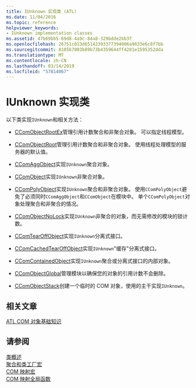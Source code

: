 ```yaml
---
title: IUnknown 实现类 (ATL)
ms.date: 11/04/2016
ms.topic: reference
helpviewer_keywords:
- IUnknown implementation classes
ms.assetid: 47b69bb5-69d8-4a9c-84a8-329bdde2bb3f
ms.openlocfilehash: 26751c013d65142393377394006a9833e6c8f7bb
ms.sourcegitcommit: 8105b7003b89b73b4359644ff4281e1595352dda
ms.translationtype: MT
ms.contentlocale: zh-CN
ms.lasthandoff: 03/14/2019
ms.locfileid: "57814067"
---
```

# <a name="iunknown-implementation-classes"></a>IUnknown 实现类

以下类实现`IUnknown`和相关方法：

- [CComObjectRootEx](../atl/reference/ccomobjectrootex-class.md)管理引用计数聚合和非聚合对象。 可以指定线程模型。

- [CComObjectRoot](../atl/reference/ccomobjectroot-class.md)管理引用计数聚合和非聚合对象。 使用线程处理模型的服务器的默认值。

- [CComAggObject](../atl/reference/ccomaggobject-class.md)实现`IUnknown`聚合对象。

- [CComObject](../atl/reference/ccomobject-class.md)实现`IUnknown`非聚合对象。

- [CComPolyObject](../atl/reference/ccompolyobject-class.md)实现`IUnknown`聚合和非聚合对象。 使用`CComPolyObject`避免了必须同时`CComAggObject`和`CComObject`在模块中。 单个`CComPolyObject`对象处理聚合和非聚合的情况。

- [CComObjectNoLock](../atl/reference/ccomobjectnolock-class.md)实现`IUnknown`非聚合的对象，而无需修改的模块的锁计数。

- [CComTearOffObject](../atl/reference/ccomtearoffobject-class.md)实现`IUnknown`分离式接口。

- [CComCachedTearOffObject](../atl/reference/ccomcachedtearoffobject-class.md)实现`IUnknown`"缓存"分离式接口。

- [CComContainedObject](../atl/reference/ccomcontainedobject-class.md)实现`IUnknown`聚合或分离式接口的内部对象。

- [CComObjectGlobal](../atl/reference/ccomobjectglobal-class.md)管理模块以确保您的对象的引用计数不会删除。

- [CComObjectStack](../atl/reference/ccomobjectstack-class.md)创建一个临时的 COM 对象，使用的主干实现`IUnknown`。

## <a name="related-articles"></a>相关文章

[ATL COM 对象基础知识](../atl/fundamentals-of-atl-com-objects.md)

## <a name="see-also"></a>请参阅

[类概述](../atl/atl-class-overview.md)<br/>
[聚合和类工厂宏](../atl/reference/aggregation-and-class-factory-macros.md)<br/>
[COM 映射宏](../atl/reference/com-map-macros.md)<br/>
[COM 映射全局函数](../atl/reference/com-map-global-functions.md)
